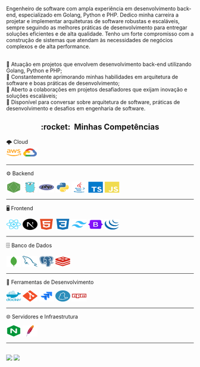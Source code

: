 Engenheiro de software com ampla experiência em desenvolvimento back-end, especializado em Golang, Python e PHP. Dedico minha carreira a projetar e implementar arquiteturas de software robustas e escaláveis, sempre seguindo as melhores práticas de desenvolvimento para entregar soluções eficientes e de alta qualidade. Tenho um forte compromisso com a construção de sistemas que atendam às necessidades de negócios complexos e de alta performance.<br><br>

🔭 Atuação em projetos que envolvem desenvolvimento back-end utilizando Golang, Python e PHP;<br>
🌱 Constantemente aprimorando minhas habilidades em arquitetura de software e boas práticas de desenvolvimento;<br>
👯 Aberto a colaborações em projetos desafiadores que exijam inovação e soluções escaláveis;<br>
💬 Disponível para conversar sobre arquitetura de software, práticas de desenvolvimento e desafios em engenharia de software.<br>

<h2 align="center"> :rocket: &nbsp;Minhas Competências </h2>
🌩️ Cloud 
<div>
  <img title="AWS" alt="AWS" height="30" width="40" src="https://raw.githubusercontent.com/devicons/devicon/master/icons/amazonwebservices/amazonwebservices-plain-wordmark.svg">
  <img title="GCP" alt="GCP" height="30" width="40" src="https://raw.githubusercontent.com/devicons/devicon/master/icons/googlecloud/googlecloud-original.svg">
</div>

---

⚙️ Backend 
<div>
  <img title="NodeJS" alt="ViniciusAzeved-NodeJS" height="30" width="40" src="https://raw.githubusercontent.com/devicons/devicon/master/icons/nodejs/nodejs-plain.svg">
  <img title="Golang" alt="ViniciusAzeved-Golang" height="30" width="40" src="https://raw.githubusercontent.com/devicons/devicon/master/icons/go/go-original.svg">
  <img title="PHP" alt="ViniciusAzeved-PHP" height="30" width="40" src="https://raw.githubusercontent.com/devicons/devicon/master/icons/php/php-original.svg">
  <img title="Python" alt="ViniciusAzeved-Python" height="30" width="40" src="https://raw.githubusercontent.com/devicons/devicon/master/icons/python/python-original.svg">
  <img title="Java" alt="ViniciusAzeved-Java" height="30" width="40" src="https://raw.githubusercontent.com/devicons/devicon/master/icons/java/java-original.svg">
  <img title="TypeScript" alt="ViniciusAzeved-TypeScript" height="30" width="40" src="https://raw.githubusercontent.com/devicons/devicon/master/icons/typescript/typescript-plain.svg">
  <img title="JavaScript" alt="ViniciusAzeved-JavaScript" height="30" width="40" src="https://raw.githubusercontent.com/devicons/devicon/master/icons/javascript/javascript-plain.svg">
</div>

---

🖥️ Frontend 
<div>
  <img title="React" alt="ViniciusAzeved-React" height="30" width="40" src="https://raw.githubusercontent.com/devicons/devicon/master/icons/react/react-original.svg">
  <img title="NextJS" alt="ViniciusAzeved-NextJS" height="30" width="40" src="https://raw.githubusercontent.com/devicons/devicon/master/icons/nextjs/nextjs-original.svg">
  <img title="HTML5" alt="ViniciusAzeved-HTML5" height="30" width="40" src="https://raw.githubusercontent.com/devicons/devicon/master/icons/html5/html5-plain.svg">
  <img title="CSS3" alt="ViniciusAzeved-CSS3" height="30" width="40" src="https://raw.githubusercontent.com/devicons/devicon/master/icons/css3/css3-plain.svg">
  <img title="TailwindCSS" alt="ViniciusAzeved-TailwindCSS" height="30" width="40" src="https://raw.githubusercontent.com/devicons/devicon/master/icons/tailwindcss/tailwindcss-original.svg">
  <img title="Bootstrap" alt="ViniciusAzeved-Bootstrap" height="30" width="40" src="https://raw.githubusercontent.com/devicons/devicon/master/icons/bootstrap/bootstrap-original.svg">
  <img title="jQuery" alt="ViniciusAzeved-jQuery" height="30" width="40" src="https://raw.githubusercontent.com/devicons/devicon/master/icons/jquery/jquery-plain.svg">
</div>

---


🗄️ Banco de Dados 
<div>
  <img title="MongoDB" alt="ViniciusAzeved-MongoDB" height="30" width="40" src="https://raw.githubusercontent.com/devicons/devicon/master/icons/mongodb/mongodb-plain.svg">
  <img title="MySQL" alt="ViniciusAzeved-MySQL" height="30" width="40" src="https://raw.githubusercontent.com/devicons/devicon/master/icons/mysql/mysql-original.svg">
  <img title="PostgreSQL" alt="ViniciusAzeved-PostgreSQL" height="30" width="40" src="https://raw.githubusercontent.com/devicons/devicon/master/icons/postgresql/postgresql-plain.svg">
  <img title="Redis" alt="ViniciusAzeved-Redis" height="30" width="40" src="https://raw.githubusercontent.com/devicons/devicon/master/icons/redis/redis-plain.svg">
</div>

---

🔧 Ferramentas de Desenvolvimento 
<div>
  <img title="Docker" alt="ViniciusAzeved-Docker" height="30" width="40" src="https://raw.githubusercontent.com/devicons/devicon/master/icons/docker/docker-plain-wordmark.svg">
  <img title="GIT" alt="ViniciusAzeved-GIT" height="30" width="40" src="https://raw.githubusercontent.com/devicons/devicon/master/icons/git/git-original.svg">
  <img title="Jira" alt="ViniciusAzeved-Jira" height="30" width="40" src="https://raw.githubusercontent.com/devicons/devicon/master/icons/jira/jira-original.svg">
  <img title="Yarn" alt="ViniciusAzeved-Yarn" height="30" width="40" src="https://raw.githubusercontent.com/devicons/devicon/master/icons/yarn/yarn-original.svg">
  <img title="NPM" alt="ViniciusAzeved-NPM" height="30" width="40" src="https://raw.githubusercontent.com/devicons/devicon/master/icons/npm/npm-original-wordmark.svg">
</div>

---

🌐 Servidores e Infraestrutura 
<div>
  <img title="NGINX" alt="ViniciusAzeved-NGINX" height="30" width="40" src="https://raw.githubusercontent.com/devicons/devicon/master/icons/nginx/nginx-original.svg">
  <img title="Apache" alt="ViniciusAzeved-Apache" height="30" width="40" src="https://raw.githubusercontent.com/devicons/devicon/master/icons/apache/apache-original.svg">
</div>

---

</div>

 <br>
<div>
  <a href="mailto:viniciusdiazevedo@gmail.com"><img src="https://img.shields.io/badge/-Gmail-%23333?style=for-the-badge&logo=gmail&logoColor=white" target="_blank"></a>
  <a href="https://www.linkedin.com/in/viniciusazevedo-dev/" target="_blank"><img src="https://img.shields.io/badge/-LinkedIn-%230077B5?style=for-the-badge&logo=linkedin&logoColor=white" target="_blank"></a> 
</div>
